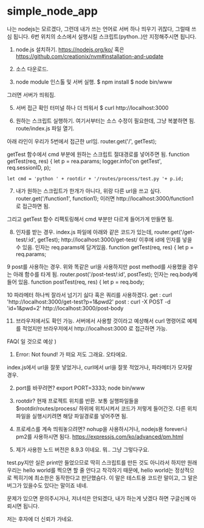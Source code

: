 # simple_node_app
나는 nodejs는 모르겠다, 그런데 내가 쓰는 언어로 서버 하나 띄우기 귀찮다, 그럴때 쓰심 됩니다.
6번 위치의 소스에서 실행시킬 스크립트(python..)만 지정해주시면 됩니다.

1. node.js 설치하기.
https://nodejs.org/ko/
혹은
https://github.com/creationix/nvm#installation-and-update

2. 소스 다운로드.
4. node module 인스톨 및 서버 실행.
$ npm install
$ node bin/www

그러면 서버가 띄워짐.

5. 서버 접근 확인
터미널 하나 더 띄워서 
$ curl http://localhost:3000

6. 원하는 스크립트 실행하기.
여기서부터는 소스 수정이 필요한데, 그냥 복붙하면 됨.
route/index.js 파일 열기.

아래 라인이 우리가 5번에서 접근한 url임.
router.get('/', getTest);

getTest 함수에서 cmd 부분에 원하는 스크립트 절대경로를 넣어주면 됨.
function getTest(req, res) {
	let p = rea.params;
    logger.info('on getTest', req.sessionID, p);

	let cmd = 'python ' + rootdir + '/routes/process/test.py '+ p.id;
    
    
7. 내가 원하는 스크립트가 한개가 아니다, 위랑 다른 url을 쓰고 싶다.
router.get('/function1', function1);
이러면 http://localhost:3000/function1 로 접근하면 됨.

그리고 getTest 함수 리팩토링해서 cmd 부분만 다르게 들어가게 만들면 됨.

8. 인자를 받는 경우.
index.js 파일에 아래와 같은 코드가 있는데,
router.get('/get-test/:id', getTest);
http://localhost:3000/get-test/ 이후에 id에 인자를 넣을 수 있음.
인자는 req.params에 담겨있음.
function getTest(req, res) {
	let p = req.params;

    
9 post를 사용하는 경우.
위와 똑같은 url을 사용하지만 post method를 사용했을 경우는 아래 함수를 타게 됨.
router.post('/post-test/:id', postTest);
인자는 req.body에 들어 있음.
function postTest(req, res) {
    let p = req.body;


10 파라메터 하나씩 잘라서 넘기기 싫다 혹은 쿼리를 사용하겠다.
get : curl 'http://localhost:3000/get-test?p=1&pwd2'
post : curl -X POST -d 'id=1&pwd=2' http://localhost:3000/post-body

11. 브라우저에서도 확인 가능.
서버에서 사용할 것이라고 예상해서 curl 명령어로 예제를 적었지만
브라우저에서 http://localhost:3000 로 접근하면 가능.


FAQ( 일 것으로 예상 )
1. Error: Not found! 가 떠요
저도 그래요. 오타에요.

index.js에서 url을 잘못 넣었거나,
curl에서 url을 잘못 적었거나, 
파라메터가 모자랄 경우.

2. port를 바꾸려면?
export PORT=3333; node bin/www

3. rootdir? 
현재 프로젝트 위치를 반환.
보통 실행파일들을 $rootdir/routes/process/ 하위에 위치시켜서 코드가 저렇게 들어간것.
다른 위치 파일을 실행시키려면 해당 파일경로를 넣어주면 됨.

4. 프로세스를 계속 띄워놓으려면?
nohup을 사용하시거나,
nodejs용 forever나 pm2를 사용하시면 됨다.
https://expressjs.com/ko/advanced/pm.html

5. 제가 사용한 노드 버전은 8.9.3 이네요.
뭐.. 그냥 그렇다구요.

test.py지만 실은 print만 들었으므로 딱히 스크립트를 만든 것도 아니라서
하지만 원래 우리는 hello world를 찍으면 할 줄 안다고 착각하기 때문에,
hello world는 정상적으로 찍히기에 최소한은 동작한다고 판단했슴다.
이 말은 테스트용 코드란 말이고, 그 말은 버그가 있을수도 있다는 말이죠 네네.

문제가 있으면 문의주시거나,
저녀석은 안되겠다, 내가 하는게 낫겠다 하면 구글신께 아뢰시면 됩니다.

저는 후자에 더 신뢰가 가네요.
